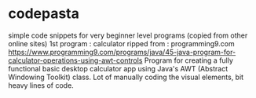 # codepasta
simple code snippets for very beginner level programs (copied from other online sites)
1st program : calculator
ripped from : programming9.com https://www.programming9.com/programs/java/45-java-program-for-calculator-operations-using-awt-controls
Program for creating a fully functional basic desktop calculator app using Java's AWT (Abstract Windowing Toolkit) class.
Lot of manually coding the visual elements, bit heavy lines of code. 
